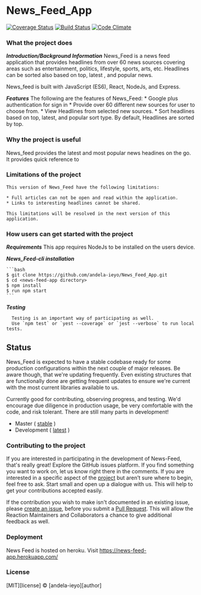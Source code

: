 # News_Feed_App
[![Coverage Status](https://coveralls.io/repos/github/andela-ieyo/News_Feed_App/badge.png?branch=develop)](https://coveralls.io/github/andela-ieyo/News_Feed_App?branch=develop)
 [![Build Status](https://travis-ci.org/andela-ieyo/News_Feed_App.svg?branch=develop)](https://travis-ci.org/andela-ieyo/News_Feed_App) [![Code Climate](https://codeclimate.com/github/andela-ieyo/News_Feed_App/badges/gpa.svg)](https://codeclimate.com/github/andela-ieyo/News_Feed_App) 



### What the project does
  **_Introduction/Background Information_**
News_Feed is a news feed application that provides headlines from over 60 news sources covering areas such as entertainment, politics, lifestyle, sports, arts, etc. Headlines can be sorted also based on top, latest , and popular news. 

News_feed is built with JavaScript (ES6), React, NodeJs, and Express.

  **_Features_**
    The following are the features of News_Feed:
    *  Google plus authentication for sign in
    * Provide over 60 different new sources for user to choose from.
    * View Headlines from selected new sources.
    * Sort headlines based on top, latest, and popular sort type. By default, Headlines are sorted by top.

### Why the project is useful
   News_feed provides the latest and most popular news headines on the go. It provides quick reference to 

### Limitations of the project
    This version of News_Feed have the following limitations:
    
    * Full articles can not be open and read within the application.
    * Links to interesting headlines cannot be shared.

    This limitations will be resolved in the next version of this application.


### How users can get started with the project

 **_Requirements_**
   This app requires NodeJs to be installed on the users device.

**_News_Feed-cli installation_**

    ```bash
    $ git clone https://github.com/andela-ieyo/News_Feed_App.git
    $ cd <news-feed-app directory>
    $ npm install
    $ run npm start
    ```
  **_Testing_**

      Testing is an important way of participating as well. 
      Use `npm test` or `yest --coverage` or `jest --verbose` to run local tests.

## Status

News_Feed is expected to have a stable codebase ready for some production configurations within the next couple of major releases. Be aware though, that we're updating frequently. Even existing structures that are functionally done are getting frequent updates to ensure we're current with the most current libraries available to us.

Currently good for contributing, observing progress, and testing. We'd encourage due diligence in production usage, be very comfortable with the code, and risk tolerant. There are still many parts in development!

-   Master ( [stable](https://github.com/andela-ieyo/News_Feed_App/tree/master) )
-   Development ( [latest](https://github.com/andela-ieyo/News_Feed_App/tree/develop) )

### Contributing to the project

If you are interested in participating in the development of News-Feed, that's really great!
Explore the GitHub issues platform. If you find something you want to work on, let us know right there in the comments. If you are interested in a specific aspect of the [project](https://github.com/andela-ieyo/News_Feed_App/projects) but aren’t sure where to begin, feel free to ask. Start small and open up a dialogue with us. This will help to get your contributions accepted easily.

If the contribution you wish to make isn't documented in an existing issue, please [create an issue](https://github.com/andela-ieyo/News_Feed_App/issues/new), before you submit a [Pull Request](https://help.github.com/articles/about-pull-requests/). This will allow the Reaction Maintainers and Collaborators a chance to give additional feedback as well.

### Deployment

 News Feed is hosted on heroku. Visit https://news-feed-app.herokuapp.com/
 
 
### License

[MIT][license] © [andela-ieyo][author]
